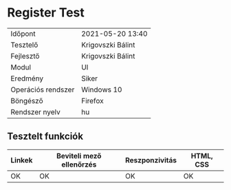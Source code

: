 # Register Test


| | |
| -- | -- |
| Időpont | 2021-05-20 13:40 |
| Tesztelő | Krigovszki Bálint |
| Fejlesztő |Krigovszki Bálint|
| Modul | UI |
| Eredmény |Siker |
| Operációs rendszer | Windows 10 |
| Böngésző | Firefox |
| Rendszer nyelv | hu |


## Tesztelt funkciók


| Linkek | Beviteli mező ellenőrzés |Reszponzivitás|  HTML, CSS  
|--| --|--|--|
|OK | OK| OK |OK
